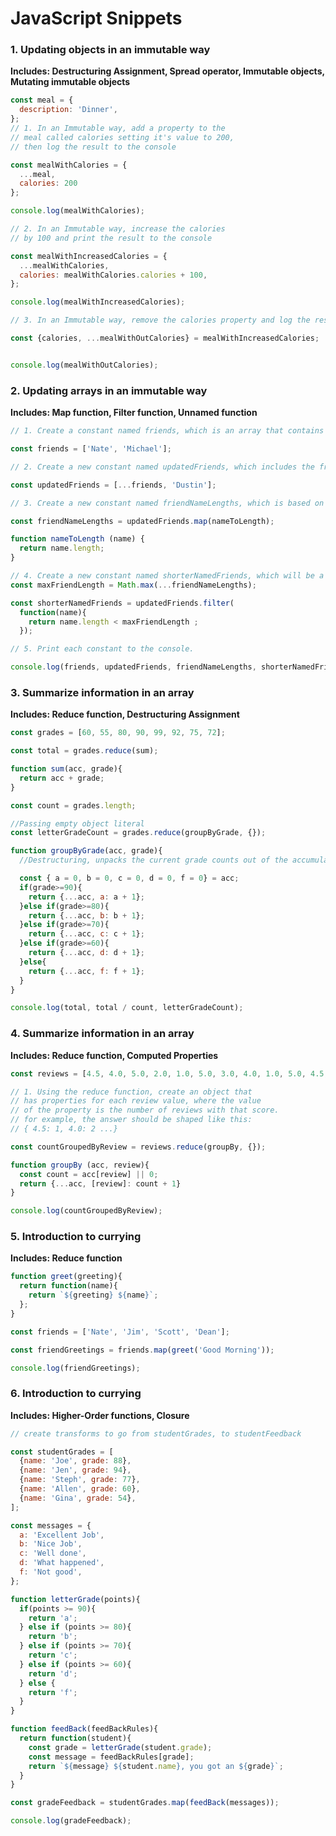 # JavaScript Snippets

### 1. Updating objects in an immutable way
**Includes: Destructuring Assignment, Spread operator, Immutable objects, Mutating immutable objects**
```javascript
const meal = {
  description: 'Dinner',
};
// 1. In an Immutable way, add a property to the
// meal called calories setting it's value to 200,
// then log the result to the console

const mealWithCalories = {
  ...meal,
  calories: 200
};

console.log(mealWithCalories);

// 2. In an Immutable way, increase the calories
// by 100 and print the result to the console

const mealWithIncreasedCalories = {
  ...mealWithCalories,
  calories: mealWithCalories.calories + 100,
};

console.log(mealWithIncreasedCalories);

// 3. In an Immutable way, remove the calories property and log the result to the console

const {calories, ...mealWithOutCalories} = mealWithIncreasedCalories;


console.log(mealWithOutCalories);
```

### 2. Updating arrays in an immutable way
**Includes: Map function, Filter function, Unnamed function**
```javascript
// 1. Create a constant named friends, which is an array that contains 2 names of your choosing.

const friends = ['Nate', 'Michael'];

// 2. Create a new constant named updatedFriends, which includes the friends array values plus one additional name

const updatedFriends = [...friends, 'Dustin'];

// 3. Create a new constant named friendNameLengths, which is based on the array updatedFriends, but instead of having the friends names, have the array store the length of each persons name.

const friendNameLengths = updatedFriends.map(nameToLength);

function nameToLength (name) {
  return name.length;
}

// 4. Create a new constant named shorterNamedFriends, which will be a list of the friends except the friends with the longest name.
const maxFriendLength = Math.max(...friendNameLengths);

const shorterNamedFriends = updatedFriends.filter(
  function(name){
    return name.length < maxFriendLength ;
  });

// 5. Print each constant to the console.

console.log(friends, updatedFriends, friendNameLengths, shorterNamedFriends);
```

### 3. Summarize information in an array
**Includes: Reduce function, Destructuring Assignment**
```javascript
const grades = [60, 55, 80, 90, 99, 92, 75, 72];

const total = grades.reduce(sum);

function sum(acc, grade){
  return acc + grade;
}

const count = grades.length;

//Passing empty object literal
const letterGradeCount = grades.reduce(groupByGrade, {});

function groupByGrade(acc, grade){
  //Destructuring, unpacks the current grade counts out of the accumulator and into grades a-f. The first time the function is called, the acc will only have an empty object, so there wont be any values for a-f and a will still be undefined. TO handle this we set it equal to a default value of 0 when the letter isn't found in the accumulator.

  const { a = 0, b = 0, c = 0, d = 0, f = 0} = acc;
  if(grade>=90){
    return {...acc, a: a + 1};
  }else if(grade>=80){
    return {...acc, b: b + 1};
  }else if(grade>=70){
    return {...acc, c: c + 1};
  }else if(grade>=60){
    return {...acc, d: d + 1};
  }else{
    return {...acc, f: f + 1};
  }
}

console.log(total, total / count, letterGradeCount);

```

### 4. Summarize information in an array
**Includes: Reduce function, Computed Properties**
```javascript
const reviews = [4.5, 4.0, 5.0, 2.0, 1.0, 5.0, 3.0, 4.0, 1.0, 5.0, 4.5, 3.0, 2.5, 2.0];

// 1. Using the reduce function, create an object that
// has properties for each review value, where the value
// of the property is the number of reviews with that score.
// for example, the answer should be shaped like this:
// { 4.5: 1, 4.0: 2 ...}

const countGroupedByReview = reviews.reduce(groupBy, {});

function groupBy (acc, review){
  const count = acc[review] || 0;
  return {...acc, [review]: count + 1}
}

console.log(countGroupedByReview);
```

### 5. Introduction to currying
**Includes: Reduce function**
```javascript
function greet(greeting){
  return function(name){
    return `${greeting} ${name}`;
  };
}

const friends = ['Nate', 'Jim', 'Scott', 'Dean'];

const friendGreetings = friends.map(greet('Good Morning'));

console.log(friendGreetings);
```

### 6. Introduction to currying
**Includes: Higher-Order functions, Closure**
```javascript
// create transforms to go from studentGrades, to studentFeedback

const studentGrades = [
  {name: 'Joe', grade: 88},
  {name: 'Jen', grade: 94},
  {name: 'Steph', grade: 77},
  {name: 'Allen', grade: 60},
  {name: 'Gina', grade: 54},
];

const messages = {
  a: 'Excellent Job',
  b: 'Nice Job',
  c: 'Well done',
  d: 'What happened',
  f: 'Not good',
};

function letterGrade(points){
  if(points >= 90){
    return 'a';
  } else if (points >= 80){
    return 'b';
  } else if (points >= 70){
    return 'c';
  } else if (points >= 60){
    return 'd';
  } else {
    return 'f';
  }
}

function feedBack(feedBackRules){
  return function(student){
    const grade = letterGrade(student.grade);
    const message = feedBackRules[grade];
    return `${message} ${student.name}, you got an ${grade}`;
  }
}

const gradeFeedback = studentGrades.map(feedBack(messages));

console.log(gradeFeedback);
```
<!-- ### 3. Summarize information in an array
**Includes: Reduce function**
```javascript

``` -->

